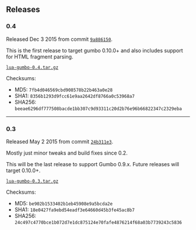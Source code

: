 Releases
--------

### 0.4

Released Dec 3 2015 from commit [`9a886150`].

This is the first release to target gumbo 0.10.0+ and also includes
support for HTML fragment parsing.

[`lua-gumbo-0.4.tar.gz`](lua-gumbo-0.4.tar.gz)

Checksums:

* MD5: `7fb4d046569cbd908578b22b463a0e28`
* SHA1: `8356b1293d9fcc61e9aa2642df8766a0c53968a7`
* SHA256: `beeae6296df777508bacde1bb307c9d93311c20d2b76e96b66822347c2329eba`

---

### 0.3

Released May 2 2015 from commit [`24b311e3`].

Mostly just minor tweaks and build fixes since 0.2.

This will be the last release to support Gumbo 0.9.x. Future releases
will target 0.10.0+.

[`lua-gumbo-0.3.tar.gz`](lua-gumbo-0.3.tar.gz)

Checksums:

* MD5: `be902b1533402b1eb45908e9a5bcda2e`
* SHA1: `18e0427fa9ebd54eadf3e64660d45b3fe45ac8b7`
* SHA256: `24c497c4770bce1b072d7e1dc875124e70fafe4876214f68a03b7739243c5836`


[`9a886150`]: https://github.com/craigbarnes/lua-gumbo/commit/9a886150ac7f166872a0eac4fc19e469dded5006 "9a886150ac7f166872a0eac4fc19e469dded5006"
[`24b311e3`]: https://github.com/craigbarnes/lua-gumbo/commit/24b311e35fe31bcf6287409fd22f17f722d050ad "24b311e35fe31bcf6287409fd22f17f722d050ad"
